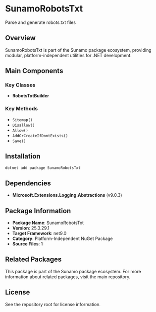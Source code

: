 # SunamoRobotsTxt

Parse and generate robots.txt files

## Overview

SunamoRobotsTxt is part of the Sunamo package ecosystem, providing modular, platform-independent utilities for .NET development.

## Main Components

### Key Classes

- **RobotsTxtBuilder**

### Key Methods

- `Sitemap()`
- `Disallow()`
- `Allow()`
- `AddOrCreateIfDontExists()`
- `Save()`

## Installation

```bash
dotnet add package SunamoRobotsTxt
```

## Dependencies

- **Microsoft.Extensions.Logging.Abstractions** (v9.0.3)

## Package Information

- **Package Name**: SunamoRobotsTxt
- **Version**: 25.3.29.1
- **Target Framework**: net9.0
- **Category**: Platform-Independent NuGet Package
- **Source Files**: 1

## Related Packages

This package is part of the Sunamo package ecosystem. For more information about related packages, visit the main repository.

## License

See the repository root for license information.
